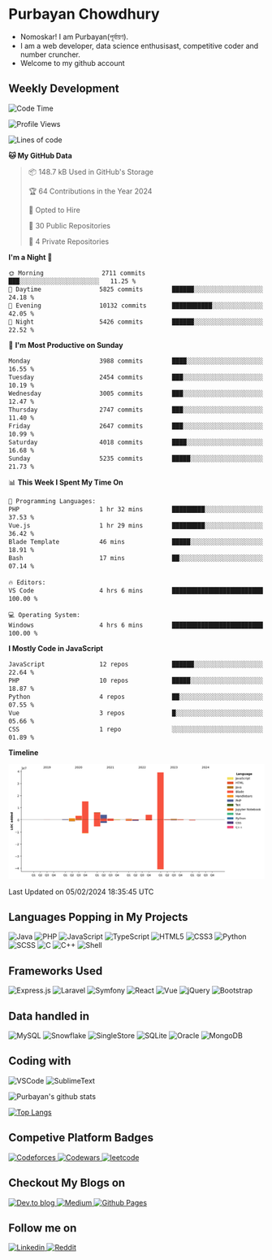 # Purbayan Chowdhury

<!--![Views Disabled](https://komarev.com/ghpvc?username=shivishbrahma&style=for-the-badge&color=green)-->

- Nomoskar! I am Purbayan(পূর্বায়ণ).
- I am a web developer, data science enthusisast, competitive coder and number cruncher.
- Welcome to my github account

<!--
## Quote for the Day

![Quote](https://github-readme-quotes.herokuapp.com/quote?theme=dracula)
-->
## Weekly Development
<!--START_SECTION:waka-->
![Code Time](http://img.shields.io/badge/Code%20Time-2%2C538%20hrs%2033%20mins-blue)

![Profile Views](http://img.shields.io/badge/Profile%20Views-0-blue)

![Lines of code](https://img.shields.io/badge/From%20Hello%20World%20I%27ve%20Written-78.2%20million%20lines%20of%20code-blue)

**🐱 My GitHub Data** 

> 📦 148.7 kB Used in GitHub's Storage 
 > 
> 🏆 64 Contributions in the Year 2024
 > 
> 💼 Opted to Hire
 > 
> 📜 30 Public Repositories 
 > 
> 🔑 4 Private Repositories 
 > 
**I'm a Night 🦉** 

```text
🌞 Morning                2711 commits        ███░░░░░░░░░░░░░░░░░░░░░░   11.25 % 
🌆 Daytime                5825 commits        ██████░░░░░░░░░░░░░░░░░░░   24.18 % 
🌃 Evening                10132 commits       ███████████░░░░░░░░░░░░░░   42.05 % 
🌙 Night                  5426 commits        ██████░░░░░░░░░░░░░░░░░░░   22.52 % 
```
📅 **I'm Most Productive on Sunday** 

```text
Monday                   3988 commits        ████░░░░░░░░░░░░░░░░░░░░░   16.55 % 
Tuesday                  2454 commits        ███░░░░░░░░░░░░░░░░░░░░░░   10.19 % 
Wednesday                3005 commits        ███░░░░░░░░░░░░░░░░░░░░░░   12.47 % 
Thursday                 2747 commits        ███░░░░░░░░░░░░░░░░░░░░░░   11.40 % 
Friday                   2647 commits        ███░░░░░░░░░░░░░░░░░░░░░░   10.99 % 
Saturday                 4018 commits        ████░░░░░░░░░░░░░░░░░░░░░   16.68 % 
Sunday                   5235 commits        █████░░░░░░░░░░░░░░░░░░░░   21.73 % 
```


📊 **This Week I Spent My Time On** 

```text
💬 Programming Languages: 
PHP                      1 hr 32 mins        █████████░░░░░░░░░░░░░░░░   37.53 % 
Vue.js                   1 hr 29 mins        █████████░░░░░░░░░░░░░░░░   36.42 % 
Blade Template           46 mins             █████░░░░░░░░░░░░░░░░░░░░   18.91 % 
Bash                     17 mins             ██░░░░░░░░░░░░░░░░░░░░░░░   07.14 % 

🔥 Editors: 
VS Code                  4 hrs 6 mins        █████████████████████████   100.00 % 

💻 Operating System: 
Windows                  4 hrs 6 mins        █████████████████████████   100.00 % 
```

**I Mostly Code in JavaScript** 

```text
JavaScript               12 repos            ██████░░░░░░░░░░░░░░░░░░░   22.64 % 
PHP                      10 repos            █████░░░░░░░░░░░░░░░░░░░░   18.87 % 
Python                   4 repos             ██░░░░░░░░░░░░░░░░░░░░░░░   07.55 % 
Vue                      3 repos             █░░░░░░░░░░░░░░░░░░░░░░░░   05.66 % 
CSS                      1 repo              ░░░░░░░░░░░░░░░░░░░░░░░░░   01.89 % 
```



**Timeline**

![Lines of Code chart](https://raw.githubusercontent.com/shivishbrahma/shivishbrahma/main/assets/bar_graph.png)


 Last Updated on 05/02/2024 18:35:45 UTC
<!--END_SECTION:waka-->

## Languages Popping in My Projects

![Java](https://img.shields.io/badge/Java-ED8B00?style=for-the-badge&logo=java&logoColor=white)
![PHP](https://img.shields.io/badge/php-%23777BB4.svg?style=for-the-badge&logo=php&logoColor=white)
![JavaScript](https://img.shields.io/badge/JavaScript-F7DF1E?style=for-the-badge&logo=javascript&logoColor=black)
![TypeScript](https://img.shields.io/badge/TypeScript-3178C6?style=for-the-badge&logo=typescript&logoColor=black)
![HTML5](https://img.shields.io/badge/html5-%23E34F26.svg?style=for-the-badge&logo=html5&logoColor=white)
![CSS3](https://img.shields.io/badge/css3-%231572B6.svg?style=for-the-badge&logo=css3&logoColor=white)
![Python](https://img.shields.io/badge/Python-3776AB?style=for-the-badge&logo=python&logoColor=white)
![SCSS](https://img.shields.io/badge/SCSS-hotpink.svg?style=for-the-badge&logo=SASS&logoColor=white)
![C](https://img.shields.io/badge/c-%2300599C.svg?style=for-the-badge&logo=c&logoColor=white)
![C++](https://img.shields.io/badge/C%2B%2B-00599C?style=for-the-badge&logo=c%2B%2B&logoColor=white)
![Shell](https://img.shields.io/badge/shell-%23121011.svg?style=for-the-badge&logo=gnu-bash&logoColor=white)

## Frameworks Used

![Express.js](https://img.shields.io/badge/express.js-%23404d59.svg?style=for-the-badge&logo=express&logoColor=%2361DAFB)
![Laravel](https://img.shields.io/badge/laravel-%23FF2D20.svg?style=for-the-badge&logo=laravel&logoColor=white)
![Symfony](https://img.shields.io/badge/symfony-%23000000.svg?style=for-the-badge&logo=symfony&logoColor=white)
![React](https://img.shields.io/badge/react%20-%2320232a.svg?&style=for-the-badge&logo=react&logoColor=%2361DAFB)
![Vue](https://img.shields.io/badge/vue%20-%2335495e.svg?&style=for-the-badge&logo=vue.js&logoColor=%234FC08D)
![jQuery](https://img.shields.io/badge/jquery%20-%230769AD.svg?&style=for-the-badge&logo=jquery&logoColor=white)
![Bootstrap](https://img.shields.io/badge/bootstrap%20-%23563D7C.svg?&style=for-the-badge&logo=bootstrap&logoColor=white)

## Data handled in

![MySQL](https://img.shields.io/badge/mysql-%2300f.svg?&style=for-the-badge&logo=mysql&logoColor=white)
![Snowflake](https://img.shields.io/badge/Snowflake-29B5E8?style=for-the-badge&logo=snowflake&logoColor=white)
![SingleStore](https://img.shields.io/badge/SingleStore-AA00FF?style=for-the-badge&logo=singlestore&logoColor=white)
![SQLite](https://img.shields.io/badge/sqlite-%2307405e.svg?style=for-the-badge&logo=sqlite&logoColor=white)
![Oracle](https://img.shields.io/badge/Oracle-F80000?style=for-the-badge&logo=oracle&logoColor=white)
![MongoDB](https://img.shields.io/badge/MongoDB-%234ea94b.svg?&style=for-the-badge&logo=mongodb&logoColor=white)

## Coding with

![VSCode](https://img.shields.io/badge/VSCode-007ACC?logo=visual-studio-code&logoColor=white&style=for-the-badge)
![SublimeText](https://img.shields.io/badge/SublimeText-FF9800?logo=sublime-text&logoColor=white&style=for-the-badge)

![Purbayan's github stats](https://github-readme-stats.vercel.app/api?username=shivishbrahma&theme=dracula&count_private=true)

[![Top Langs](https://github-readme-stats.vercel.app/api/top-langs/?username=shivishbrahma&theme=dracula&layout=compact)](https://github.com/shivishbrahma/github-readme-stats)

<!--
## A Meme for Meme Lovers

<img src='https://random-memer.herokuapp.com/' title="Meme" alt="Please refresh the page is the meme doesn't show up.">
-->

## Competive Platform Badges
<a href="https://codeforces.com/profile/shivishnu" target="_blank">
    <img alt="Codeforces" src="https://shivishbrahma-rest-api.netlify.app/cp/codeforces?username=shivishnu&style=for-the-badge"/>
</a>
<a href="https://www.codewars.com/users/shivishbrahma" target="_blank">
    <img alt="Codewars" src="https://www.codewars.com/users/shivishbrahma/badges/large" height="25"/>
</a>
<a href="https://leetcode.com/shivishbrahma/" target="_blank">
    <img alt="leetcode" src="https://img.shields.io/badge/dynamic/json?style=for-the-badge&labelColor=black&color=%23ffa116&label=Solved&query=solvedOverTotal&url=https%3A%2F%2Fbadge.xyli.tech/%2Fapi%2Fusers%2Fshivishbrahma&logo=leetcode&logoColor=yellow"/>
</a>

## Checkout My Blogs on

<a href="https://dev.to/shivishbrahma" target="_blank">
    <img alt="Dev.to blog" src="https://img.shields.io/badge/dev.to-0A0A0A?style=for-the-badge&logo=dev.to&logoColor=white"/>
</a>
<a href="https://shivishbrahma.medium.com/" target="_blank">
    <img alt="Medium" src="https://img.shields.io/badge/Medium-12100E?style=for-the-badge&logo=medium&logoColor=white"/>
</a>
<a href="https://shivishbrahma.github.io/publog/" target="_blank">
    <img alt="Github Pages" src="https://img.shields.io/badge/publog-%23121011.svg?style=for-the-badge&logo=github&logoColor=white"/>
</a>

## Follow me on
 
<a href="https://www.linkedin.com/in/shivishbrahma/" target="_blank">
  <img
    alt="Linkedin"
    src="https://img.shields.io/badge/linkedin-0077B5?logo=linkedin&logoColor=white&style=for-the-badge"
  />
</a>

<a href="https://www.reddit.com/user/shivishbrahma1" target="_blank">
  <img
    alt="Reddit"
    src="https://img.shields.io/badge/reddit-FF4500?logo=reddit&logoColor=white&style=for-the-badge"
  />
</a>
